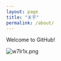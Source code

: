 ```yaml
---
layout: page
title: "关于"
permalink: /about/
---  
```


Welcome to GitHub!

![w7lr1x.png](https://s1.ax1x.com/2020/09/20/w7lr1x.png)

<!--  bundle exec jekyll serve -->
